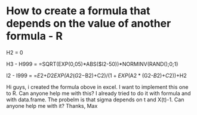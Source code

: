 
# How to create a formula that depends on the value of another formula - R


H2 = 0

H3 - H999 = =SQRT(EXP(0,05)*ABS($I2-50))*NORMINV(RAND();0;1)

I2 - I999 = =$E$2+$D$2*EXP($A$2*($G2-$B$2)+$C$2)/(1+EXP($A$2*($G2-$B$2)+$C$2))+H2

Hi guys,
i created the formula obove in excel.
I want to implement this one to R. Can anyone help me with this?
I already tried to do it with formula and with data.frame.
The probelm is that sigma depends on t and X(t)-1.
Can anyone help me with it?
Thanks,
Max

        